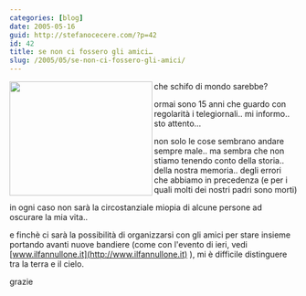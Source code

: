 ```yaml
---
categories: [blog]
date: 2005-05-16
guid: http://stefanocecere.com/?p=42
id: 42
title: se non ci fossero gli amici…
slug: /2005/05/se-non-ci-fossero-gli-amici/
---
```


<img src="http://www.ilfannullone.it/fileadmin/multimedia/fotogallery//20050515_regionale/IM000073.jpg" align="left" width="250" height="200" />che schifo di mondo sarebbe?

ormai sono 15 anni che guardo con regolarità i telegiornali.. mi informo.. sto attento…

non solo le cose sembrano andare sempre male.. ma sembra che non stiamo tenendo conto della storia.. della nostra memoria.. degli errori che abbiamo in precedenza (e per i quali molti dei nostri padri sono morti)

in ogni caso non sarà la circostanziale miopia di alcune persone ad oscurare la mia vita..

e finchè ci sarà la possibilità di organizzarsi con gli amici per stare insieme portando avanti nuove bandiere (come con l'evento di ieri, vedi [www.ilfannullone.it](http://www.ilfannullone.it) ), mi è difficile distinguere tra la terra e il cielo.

grazie